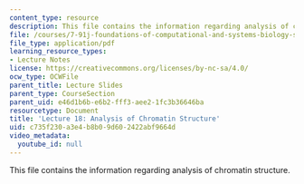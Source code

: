 ```yaml
---
content_type: resource
description: This file contains the information regarding analysis of chromatin structure.
file: /courses/7-91j-foundations-of-computational-and-systems-biology-spring-2014/c735f230a3e4b8b09d602422abf9664d_MIT7_91JS14_Lecture18.pdf
file_type: application/pdf
learning_resource_types:
- Lecture Notes
license: https://creativecommons.org/licenses/by-nc-sa/4.0/
ocw_type: OCWFile
parent_title: Lecture Slides
parent_type: CourseSection
parent_uid: e46d1b6b-e6b2-fff3-aee2-1fc3b36646ba
resourcetype: Document
title: 'Lecture 18: Analysis of Chromatin Structure'
uid: c735f230-a3e4-b8b0-9d60-2422abf9664d
video_metadata:
  youtube_id: null
---
```

This file contains the information regarding analysis of chromatin structure.